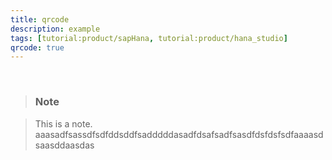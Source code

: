 ```yaml
---
title: qrcode
description: example
tags: [tutorial:product/sapHana, tutorial:product/hana_studio]
qrcode: true
---
```

&nbsp;

>### Note

>This is a note. aaasadfsassdfsdfddsddfsadddddasadfdsafsadfsasdfdsfdsfsdfaaaasdsaasddaasdas
